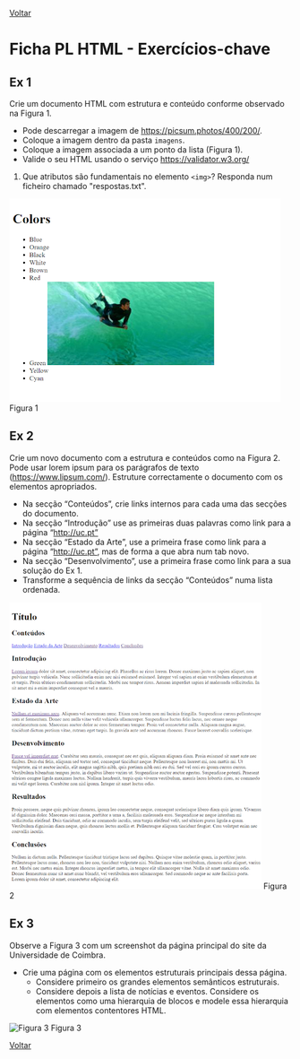 [Voltar](/.tutorial/1.begin.md)
# Ficha PL HTML - Exercícios-chave


## Ex 1
Crie um documento HTML com estrutura e conteúdo conforme observado na Figura 1. 
- Pode descarregar a imagem de https://picsum.photos/400/200/.
- Coloque a imagem dentro da pasta `imagens`.
- Coloque a imagem associada a um ponto da lista (Figura 1).
- Valide o seu HTML usando o serviço https://validator.w3.org/

1. Que atributos são fundamentais no elemento `<img>`? Responda num ficheiro chamado "respostas.txt".

![Figura 1](assets/fig1.png)
Figura 1


## Ex 2
Crie um novo documento com a estrutura e conteúdos como na Figura 2. Pode usar lorem ipsum para os parágrafos de texto (https://www.lipsum.com/). Estruture correctamente o documento com os elementos apropriados. 
- Na secção “Conteúdos”, crie links internos para cada uma das secções do documento.
- Na secção “Introdução” use as primeiras duas palavras como link para a página “http://uc.pt”
- Na secção “Estado da Arte”, use a primeira frase como link para a página “http://uc.pt”, mas de forma a que abra num tab novo.
- Na secção “Desenvolvimento”, use a primeira frase como link para a sua solução do Ex 1.
- Transforme a sequência de links da secção “Conteúdos” numa lista ordenada.

![Figura 2](assets/fig2.png)
Figura 2



## Ex 3
Observe a Figura 3 com um screenshot da página principal do site da Universidade de Coimbra. 

- Crie uma página com os elementos estruturais principais dessa página.
  - Considere primeiro os grandes elementos semânticos estruturais.
  - Considere depois a lista de notícias e eventos. Considere os elementos como uma hierarquia de blocos e modele essa hierarquia com elementos contentores HTML. 

![Figura 3](assets/fig3.png)
Figura 3


[Voltar](/.tutorial/1.begin.md)